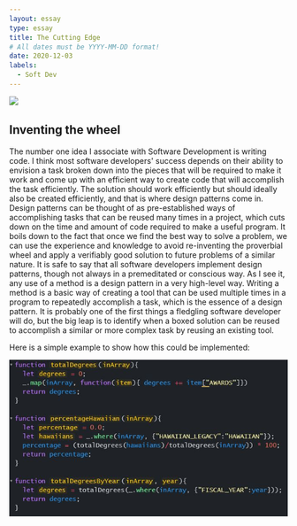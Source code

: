 ```yaml
---
layout: essay
type: essay
title: The Cutting Edge
# All dates must be YYYY-MM-DD format!
date: 2020-12-03
labels:
  - Soft Dev
---
```


<img class="ui medium center floating image" src="https://upload.wikimedia.org/wikipedia/commons/thumb/5/5b/Michelangelo_-_Creation_of_Adam_%28cropped%29.jpg/1920px-Michelangelo_-_Creation_of_Adam_%28cropped%29.jpg">

## Inventing the wheel

The number one idea I associate with Software Development is writing code. I think most software developers' success depends on their ability to envision a task broken down into the pieces that will be required to make it work and come up with an efficient way to create code that will accomplish the task efficiently. The solution should work efficiently but should ideally also be created efficiently, and that is where design patterns come in. Design patterns can be thought of as pre-established ways of accomplishing tasks that can be reused many times in a project, which cuts down on the time and amount of code required to make a useful program. It boils down to the fact that once we find the best way to solve a problem, we can use the experience and knowledge to avoid re-inventing the proverbial wheel and apply a verifiably good solution to future problems of a similar nature. It is safe to say that all software developers implement design patterns, though not always in a premeditated or conscious way. As I see it, any use of a method is a design pattern in a very high-level way. Writing a method is a basic way of creating a tool that can be used multiple times in a program to repeatedly accomplish a task, which is the essence of a design pattern. It is probably one of the first things a fledgling software developer will do, but the big leap is to identify when a boxed solution can be reused to accomplish a similar or more complex task by reusing  an existing tool. 

Here is a simple example to show how this could be implemented:

<img class="ui medium left floated image" src="../images/dpexample.JPG">
